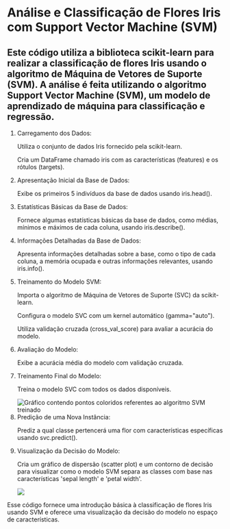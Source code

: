 <h1> Análise e Classificação de Flores Iris com Support Vector Machine (SVM)</h1>

<h2>Este código utiliza a biblioteca scikit-learn para realizar a classificação de flores Iris usando o algoritmo de Máquina de Vetores de Suporte (SVM). A análise é feita utilizando o algoritmo Support Vector Machine (SVM), um modelo de aprendizado de máquina para classificação e regressão.</h2>
<ol>
 <li> Carregamento dos Dados:
    <p>Utiliza o conjunto de dados Iris fornecido pela scikit-learn.</p>
    <p>Cria um DataFrame chamado iris com as características (features) e os rótulos (targets).</p>
 </li>
  <li>Apresentação Inicial da Base de Dados:
    <p>Exibe os primeiros 5 indivíduos da base de dados usando iris.head().</p>
  </li>
  <li>Estatísticas Básicas da Base de Dados:
    <p>Fornece algumas estatísticas básicas da base de dados, como médias, mínimos e máximos de cada coluna, usando iris.describe(). </p>
  </li>
  <li> Informações Detalhadas da Base de Dados:
    <p>Apresenta informações detalhadas sobre a base, como o tipo de cada coluna, a memória ocupada e outras informações relevantes, usando iris.info().</p>
  </li>

  <li> Treinamento do Modelo SVM:
    <p>Importa o algoritmo de Máquina de Vetores de Suporte (SVC) da scikit-learn.</p>
    <p>Configura o modelo SVC com um kernel automático (gamma="auto").</p>
     <p>Utiliza validação cruzada (cross_val_score) para avaliar a acurácia do modelo.</p>
  </li>
  <li> Avaliação do Modelo:
    <p>Exibe a acurácia média do modelo com validação cruzada.</p>
  </li>
  <li> Treinamento Final do Modelo:
    <p>Treina o modelo SVC com todos os dados disponíveis.</p>
  </li>
  <img src='\.ipynb_checkpoints\ProjetoIris\outputplt.png' alt='Gráfico contendo pontos coloridos referentes ao algoritmo SVM treinado'>
  <li> Predição de uma Nova Instância:
   <p> Prediz a qual classe pertencerá uma flor com características específicas usando svc.predict().</p>
  </li>
  <li> Visualização da Decisão do Modelo:
    <p>Cria um gráfico de dispersão (scatter plot) e um contorno de decisão para visualizar como o modelo SVM separa as classes com base nas características 'sepal length' e 'petal width'.</p>
  </li>
  <img src='\.ipynb_checkpoints\ProjetoIris\outputfinal.png' >
</ol>
<p>Esse código fornece uma introdução básica à classificação de flores Iris usando SVM e oferece uma visualização da decisão do modelo no espaço de características.</p>
